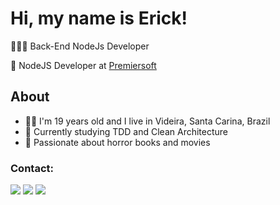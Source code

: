 # Hi, my name is Erick!

👨🏻‍💻 Back-End NodeJs Developer

💼 NodeJS Developer at [Premiersoft](https://premiersoft.net/)


## About
- 👦🏻 I'm 19 years old and I live in Videira, Santa Carina, Brazil
- 🌱 Currently studying TDD and Clean Architecture
- 🧟 Passionate about horror books and movies

### Contact:
<div> 
  <a href="https://instagram.com/erickscur" target="_blank"><img src="https://img.shields.io/badge/-Instagram-%23E4405F?style=for-the-badge&logo=instagram&logoColor=white" target="_blank"></a>
  <a href = "mailto:erickscur@gmail.com"><img src="https://img.shields.io/badge/-Gmail-%23333?style=for-the-badge&logo=gmail&logoColor=white" target="_blank"></a>
  <a href="https://www.linkedin.com/in/erick-scur-1044a5191/" target="_blank"><img src="https://img.shields.io/badge/-LinkedIn-%230077B5?style=for-the-badge&logo=linkedin&logoColor=white" target="_blank"></a> 
 </div>
 <br> <br>
<div>

                                                                                     


